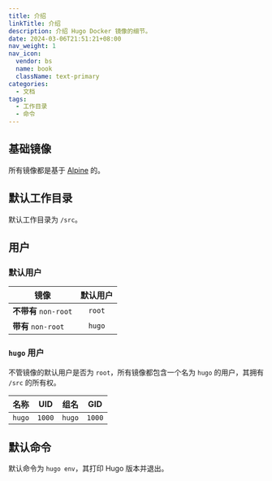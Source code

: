 ```yaml
---
title: 介绍
linkTitle: 介绍
description: 介绍 Hugo Docker 镜像的细节。
date: 2024-03-06T21:51:21+08:00
nav_weight: 1
nav_icon:
  vendor: bs
  name: book
  className: text-primary
categories:
  - 文档
tags:
  - 工作目录
  - 命令
---
```


## 基础镜像

所有镜像都是基于 [Alpine](https://hub.docker.com/_/alpine) 的。

## 默认工作目录

默认工作目录为 `/src`。

## 用户

### 默认用户

| 镜像                 | 默认用户 |
| -------------------- | :-----: |
| **不带有** `non-root` | `root` |
| **带有** `non-root`   | `hugo` |

### `hugo` 用户

不管镜像的默认用户是否为 `root`，所有镜像都包含一个名为 `hugo` 的用户，其拥有 `/src` 的所有权。

| 名称   |  UID   |  组名  |  GID   |
| :----: | :----: | :----: | :----: |
| `hugo` | `1000` | `hugo` | `1000` |

## 默认命令

默认命令为 `hugo env`，其打印 Hugo 版本并退出。
